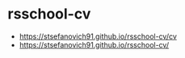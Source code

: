 # rsschool-cv
* https://stsefanovich91.github.io/rsschool-cv/cv
* https://stsefanovich91.github.io/rsschool-cv/
